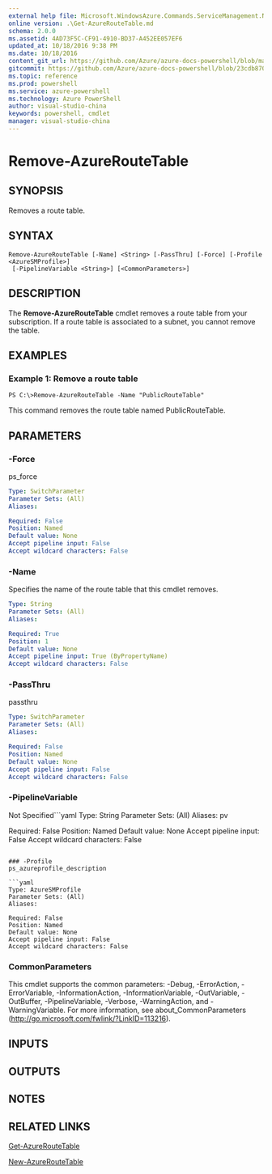 ```yaml
---
external help file: Microsoft.WindowsAzure.Commands.ServiceManagement.Network.dll-Help.xml
online version: .\Get-AzureRouteTable.md
schema: 2.0.0
ms.assetid: 4AD73F5C-CF91-4910-BD37-A452EE057EF6
updated_at: 10/18/2016 9:38 PM
ms.date: 10/18/2016
content_git_url: https://github.com/Azure/azure-docs-powershell/blob/master/azureps-cmdlets-docs/ServiceManagement/Azure.Networking/v1.6.1/Remove-AzureRouteTable.md
gitcommit: https://github.com/Azure/azure-docs-powershell/blob/23cdb8705d4ab9807c0e21b238f3b134a7d49c7d/azureps-cmdlets-docs/ServiceManagement/Azure.Networking/v1.6.1/Remove-AzureRouteTable.md
ms.topic: reference
ms.prod: powershell
ms.service: azure-powershell
ms.technology: Azure PowerShell
author: visual-studio-china
keywords: powershell, cmdlet
manager: visual-studio-china
---
```


# Remove-AzureRouteTable

## SYNOPSIS
Removes a route table.

## SYNTAX

```
Remove-AzureRouteTable [-Name] <String> [-PassThru] [-Force] [-Profile <AzureSMProfile>]
 [-PipelineVariable <String>] [<CommonParameters>]
```

## DESCRIPTION
The **Remove-AzureRouteTable** cmdlet removes a route table from your subscription.
If a route table is associated to a subnet, you cannot remove the table.

## EXAMPLES

### Example 1: Remove a route table
```
PS C:\>Remove-AzureRouteTable -Name "PublicRouteTable"
```

This command removes the route table named PublicRouteTable.

## PARAMETERS

### -Force
ps_force

```yaml
Type: SwitchParameter
Parameter Sets: (All)
Aliases: 

Required: False
Position: Named
Default value: None
Accept pipeline input: False
Accept wildcard characters: False
```

### -Name
Specifies the name of the route table that this cmdlet removes.

```yaml
Type: String
Parameter Sets: (All)
Aliases: 

Required: True
Position: 1
Default value: None
Accept pipeline input: True (ByPropertyName)
Accept wildcard characters: False
```

### -PassThru
passthru

```yaml
Type: SwitchParameter
Parameter Sets: (All)
Aliases: 

Required: False
Position: Named
Default value: None
Accept pipeline input: False
Accept wildcard characters: False
```

### -PipelineVariable
Not Specified```yaml
Type: String
Parameter Sets: (All)
Aliases: pv

Required: False
Position: Named
Default value: None
Accept pipeline input: False
Accept wildcard characters: False
```

### -Profile
ps_azureprofile_description

```yaml
Type: AzureSMProfile
Parameter Sets: (All)
Aliases: 

Required: False
Position: Named
Default value: None
Accept pipeline input: False
Accept wildcard characters: False
```

### CommonParameters
This cmdlet supports the common parameters: -Debug, -ErrorAction, -ErrorVariable, -InformationAction, -InformationVariable, -OutVariable, -OutBuffer, -PipelineVariable, -Verbose, -WarningAction, and -WarningVariable. For more information, see about_CommonParameters (http://go.microsoft.com/fwlink/?LinkID=113216).

## INPUTS

## OUTPUTS

## NOTES

## RELATED LINKS

[Get-AzureRouteTable](.\Get-AzureRouteTable.md)

[New-AzureRouteTable](.\New-AzureRouteTable.md)


